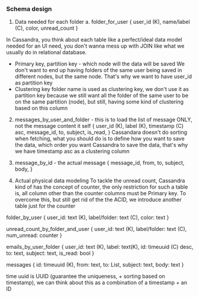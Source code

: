 ### Schema design
1. Data needed for each folder
a. folder_for_user
{
    user_id (K),
    name/label (C),
    color,
    unread_count
}

In Cassandra, you think about each table like a perfect/ideal data model needed for an UI need, you don't wanna mess up with JOIN like what we usually do in relational database.
* Primary key, partition key - which node will the data will be saved
We don't want to end up  having folders of the same user being saved in different nodes, but the same node. That's why we want to have user_id as partition key
* Clustering key
 folder name is used as clustering key, we don't use it as partition key because we still want all the folder of the same user to be on the same partition (node), but still, having some kind of clustering based on this column

 2. messages_by_user_and_folder - this is to load the list of message ONLY, not the message content it self
 {
     user_id (K),
     label (K),
     timestamp (C) asc,
     message_id,
     to,
     subject,
     is_read,
 }
 Cassandara doesn't do sorting when fetching, what you should do is to define how you want to save the data, which order you want Cassandra to save the data, that's why we have timestamp asc as a clustering column
 3. message_by_id - the actual message
 {
     message_id,
     from,
     to,
     subject,
     body,
 }

 4. Actual physical data modeling
 To tackle the unread count, Cassandra kind of has the concept of counter, the only restriction for such a table is, all column other than the counter columns must be Primary key. To overcome this, but still get rid of the the ACID, we introduce another table just for the counter

 folder_by_user
 {
     user_id: text (K),
     label/folder: text (C),
     color: text
 }

 unread_count_by_folder_and_user
 {
     user_id: text (K),
     label/folder: text (C),
     num_unread: counter
 }

 emails_by_user_folder
 {
     user_id: text (K),
     label: text(K),
     id: timeuuid (C) desc,
     to: text,
     subject: text,
     is_read: bool
 }

 messages
 {
     id: timeuuid (K),
     from: text,
     to: List<text>,
     subject: text,
     body: text
 }

 time uuid is UUID (guarantee the uniqueness, + sorting based on timestamp), we can think about this as a combination of a timestamp + an ID
